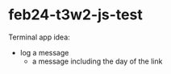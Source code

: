 # feb24-t3w2-js-test

Terminal app idea:

- log a message 
    - a message including the day of the link
    